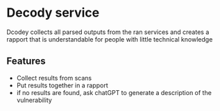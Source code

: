 # Decody service

Dcodey collects all parsed outputs from the ran services and
creates a rapport that is understandable for people with little technical knowledge

## Features
- Collect results from scans
- Put results together in a rapport
- if no results are found, ask chatGPT to generate a description of the vulnerability